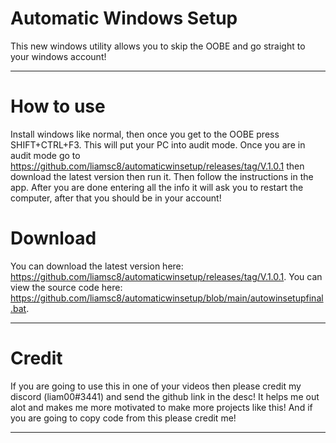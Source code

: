 # Automatic Windows Setup

This new windows utility allows you to skip the OOBE and go straight to your windows account!

-----------------------------------------------------------------------------------------------------------------------------------------------------------------------

 # How to use
 
Install windows like normal, then once you get to the OOBE press SHIFT+CTRL+F3. This will put your PC into audit mode. Once you are in audit mode go to https://github.com/liamsc8/automaticwinsetup/releases/tag/V.1.0.1 then download the latest version then run it. Then follow the instructions in the app. After you are done entering all the info it will ask you to restart the computer, after that you should be in your account!

# Download

You can download the latest version here: https://github.com/liamsc8/automaticwinsetup/releases/tag/V.1.0.1. You can view the source code here: https://github.com/liamsc8/automaticwinsetup/blob/main/autowinsetupfinal.bat.

-----------------------------------------------------------------------------------------------------------------------------------------------------------------------

# Credit

If you are going to use this in one of your videos then please credit my discord (liam00#3441) and send the github link in the desc! It helps me out alot and makes me more motivated to make more projects like this! And if you are going to copy code from this please credit me!


-----------------------------------------------------------------------------------------------------------------------------------------------------------------------
